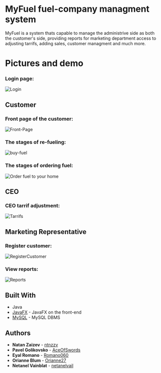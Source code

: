 


# MyFuel fuel-company managment system

MyFuel is a system thats capable to manage the administrive side as both the customer's side, providing reports for marketing department
access to adjusting tarrifs, adding sales, customer managment and much more.

# Pictures and demo

### Login page:

![Login](https://github.com/ntnzzv/MyFuel-Petrolium-Inc./blob/master/App-Images/login.png)

## Customer

### Front page of the customer:

![Front-Page](https://github.com/ntnzzv/MyFuel-Petrolium-Inc./blob/master/App-Images/front-page.PNG)

### The stages of re-fueling:

![buy-fuel](https://github.com/ntnzzv/MyFuel-Petrolium-Inc./blob/master/App-Images/buyfuel.gif)

### The stages of ordering fuel:

![Order fuel to your home](https://github.com/ntnzzv/MyFuel-Petrolium-Inc./blob/master/App-Images/order.gif)

## CEO
### CEO tarrif adjustment:
![Tarrifs](https://github.com/ntnzzv/MyFuel-Petrolium-Inc./blob/master/App-Images/ceo.PNG)

## Marketing Representative

### Register customer:
![RegisterCustomer](https://github.com/ntnzzv/MyFuel-Petrolium-Inc./blob/master/App-Images/marketingrep.PNG)

### View reports:
![Reports](https://github.com/ntnzzv/MyFuel-Petrolium-Inc./blob/master/App-Images/reports.PNG)

## Built With
* Java
* [JavaFX](https://www.oracle.com/java/technologies/javase/javafx-docs.html) - JavaFX on the front-end
* [MySQL](https://www.mysql.com/) - MySQL DBMS



## Authors

* **Natan Zaizev** - [ntnzzv](https://github.com/ntnzzv)
* **Pavel Golikovsko** - [AceOfSwords](https://github.com/AceOfSwords)
* **Eyal Romano** - [Romano060](https://github.com/Romano060)
* **Orianne Blum** - [Orianne27](https://github.com/orianne27)
* **Netanel Vainblat** - [netanelvail](https://github.com/netanelvai)

